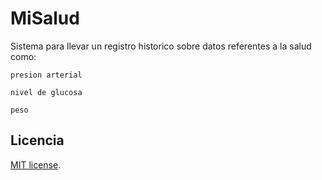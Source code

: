 # MiSalud
Sistema para llevar un registro historico sobre datos referentes a la salud como:

`presion arterial`

`nivel de glucosa  `

`peso`


## Licencia
[MIT license](https://opensource.org/licenses/MIT).